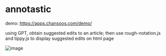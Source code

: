 # annotastic  

demo: https://apps.chansoos.com/demo/

using GPT, obtain suggested edits to an article; then use rough-notation.js and tippy.js to display suggested edits on html page

![image](https://github.com/chansooligans/annotastic/assets/18357845/29d7bc51-a49b-4f09-94ae-955ca4845a8b)
